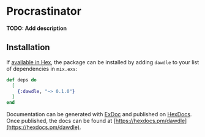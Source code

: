 # Procrastinator

**TODO: Add description**

## Installation

If [available in Hex](https://hex.pm/docs/publish), the package can be installed
by adding `dawdle` to your list of dependencies in `mix.exs`:

```elixir
def deps do
  [
    {:dawdle, "~> 0.1.0"}
  ]
end
```

Documentation can be generated with [ExDoc](https://github.com/elixir-lang/ex_doc)
and published on [HexDocs](https://hexdocs.pm). Once published, the docs can
be found at [https://hexdocs.pm/dawdle](https://hexdocs.pm/dawdle).

